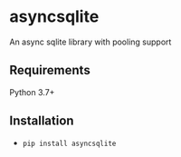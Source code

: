 # asyncsqlite
An async sqlite library with pooling support

## Requirements
Python 3.7+
## Installation
* `pip install asyncsqlite`
#
